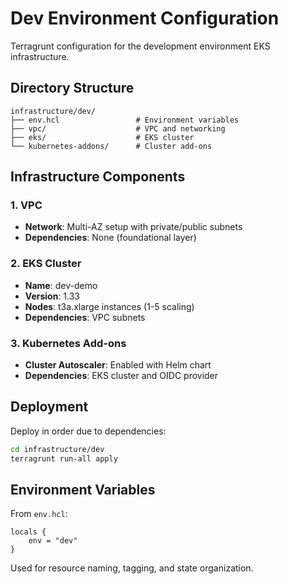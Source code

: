 # Dev Environment Configuration

Terragrunt configuration for the development environment EKS infrastructure.

## Directory Structure

```
infrastructure/dev/
├── env.hcl                 # Environment variables
├── vpc/                    # VPC and networking
├── eks/                    # EKS cluster
└── kubernetes-addons/      # Cluster add-ons
```

## Infrastructure Components

### 1. VPC
- **Network**: Multi-AZ setup with private/public subnets
- **Dependencies**: None (foundational layer)

### 2. EKS Cluster  
- **Name**: dev-demo
- **Version**: 1.33
- **Nodes**: t3a.xlarge instances (1-5 scaling)
- **Dependencies**: VPC subnets

### 3. Kubernetes Add-ons
- **Cluster Autoscaler**: Enabled with Helm chart
- **Dependencies**: EKS cluster and OIDC provider

## Deployment

Deploy in order due to dependencies:

```bash
cd infrastructure/dev
terragrunt run-all apply
```

## Environment Variables

From `env.hcl`:
```hcl
locals {
    env = "dev"
}
```

Used for resource naming, tagging, and state organization.
